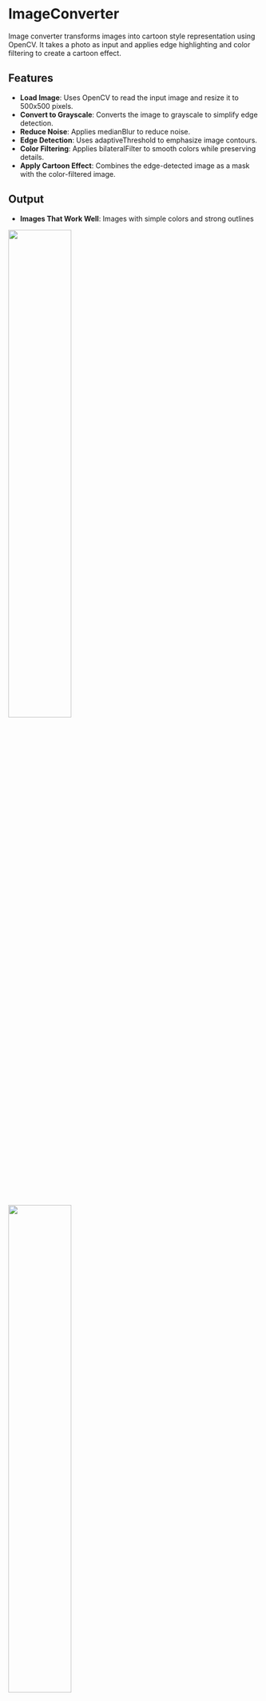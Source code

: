 # ImageConverter
Image converter transforms images into cartoon style representation using OpenCV. It takes a photo as input and applies edge highlighting and color filtering to create a cartoon effect.  

## Features
- **Load Image**: Uses OpenCV to read the input image and resize it to 500x500 pixels.
- **Convert to Grayscale**: Converts the image to grayscale to simplify edge detection.
- **Reduce Noise**: Applies medianBlur to reduce noise.
- **Edge Detection**: Uses adaptiveThreshold to emphasize image contours.
- **Color Filtering**: Applies bilateralFilter to smooth colors while preserving details.
- **Apply Cartoon Effect**: Combines the edge-detected image as a mask with the color-filtered image.  

## Output
- **Images That Work Well**: Images with simple colors and strong outlines
<img src="https://github.com/user-attachments/assets/93c15d43-871f-48d6-aaee-6389ccb1ccea" width="50%">
<img src="https://github.com/user-attachments/assets/003c5979-547f-4f98-b8ca-3901c56f1e4e" width="50%">  

- **Images That Do Not Work Well**: Images with blurry edges
<img src="https://github.com/user-attachments/assets/64e16585-c686-4b7c-a971-552fa206fcd7" width="50%">
<img src="https://github.com/user-attachments/assets/f0518148-650b-4398-9727-495e1f64e4a9" width="50%">  

- **Limitations of the Algorithm**: Images with soft or blurry edges may not produce clear contours, leading to less defined cartoon effects. The algorithm relies on strong edges for effective segmentation.
